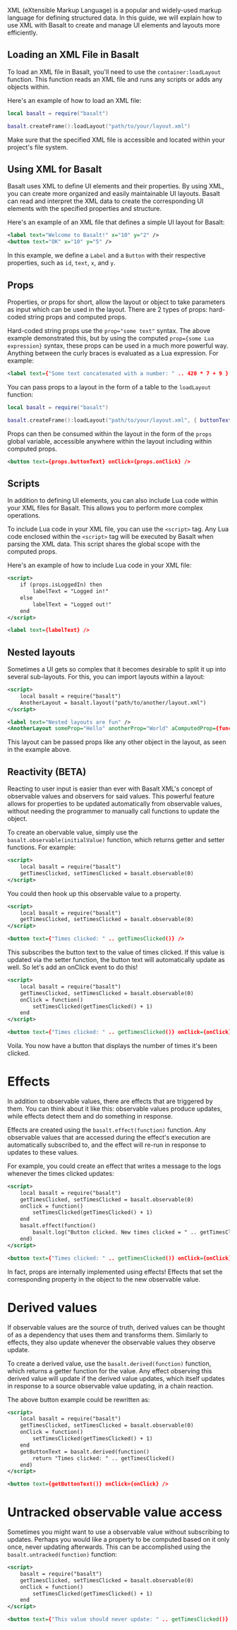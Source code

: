 XML (eXtensible Markup Language) is a popular and widely-used markup language for defining structured data. In this guide, we will explain how to use XML with Basalt to create and manage UI elements and layouts more efficiently.

## Loading an XML File in Basalt

To load an XML file in Basalt, you'll need to use the `container:loadLayout` function. This function reads an XML file and runs any scripts or adds any objects within.

Here's an example of how to load an XML file:

```lua
local basalt = require("basalt")

basalt.createFrame():loadLayout("path/to/your/layout.xml")
```

Make sure that the specified XML file is accessible and located within your project's file system.

## Using XML for Basalt

Basalt uses XML to define UI elements and their properties. By using XML, you can create more organized and easily maintainable UI layouts. Basalt can read and interpret the XML data to create the corresponding UI elements with the specified properties and structure.

Here's an example of an XML file that defines a simple UI layout for Basalt:

```xml
<label text="Welcome to Basalt!" x="10" y="2" />
<button text="OK" x="10" y="5" />
```

In this example, we define a `Label` and a `Button` with their respective properties, such as `id`, `text`, `x`, and `y`.

## Props

Properties, or props for short, allow the layout or object to take parameters as input which can be used in the layout. There are 2 types of props: hard-coded string props and computed props.

Hard-coded string props use the `prop="some text"` syntax. The above example demonstrated this, but by using the computed `prop={some Lua expression}` syntax, these props can be used in a much more powerful way. Anything between the curly braces is evaluated as a Lua expression. For example:

```xml
<label text={"Some text concatenated with a number: " .. 420 * 7 + 9 } />
```

You can pass props to a layout in the form of a table to the `loadLayout` function:

```lua
local basalt = require("basalt")

basalt.createFrame():loadLayout("path/to/your/layout.xml", { buttonText = "Click me!", onClick = function() basalt.log("Testing") end })
```

Props can then be consumed within the layout in the form of the `props` global variable, accessible anywhere within the layout including within computed props.

```xml
<button text={props.buttonText} onClick={props.onClick} />
```

## Scripts

In addition to defining UI elements, you can also include Lua code within your XML files for Basalt. This allows you to perform more complex operations.

To include Lua code in your XML file, you can use the `<script>` tag. Any Lua code enclosed within the `<script>` tag will be executed by Basalt when parsing the XML data. This script shares the global scope with the computed props.

Here's an example of how to include Lua code in your XML file:

```xml
<script>
    if (props.isLoggedIn) then
        labelText = "Logged in!"
    else
        labelText = "Logged out!"
    end
</script>

<label text={labelText} />
```

## Nested layouts

Sometimes a UI gets so complex that it becomes desirable to split it up into several sub-layouts. For this, you can import layouts within a layout:

```xml
<script>
    local basalt = require("basalt")
    AnotherLayout = basalt.layout("path/to/another/layout.xml")
</script>

<label text="Nested layouts are fun" />
<AnotherLayout someProp="Hello" anotherProp="World" aComputedProp={function() return "Basalt rules" end} />
```

This layout can be passed props like any other object in the layout, as seen in the example above.

## Reactivity (BETA)

Reacting to user input is easier than ever with Basalt XML's concept of observable values and observers for said values. This powerful feature allows for properties to be updated automatically from observable values, without needing the programmer to manually call functions to update the object.

To create an obervable value, simply use the `basalt.observable(initialValue)` function, which returns getter and setter functions. For example:

```xml
<script>
    local basalt = require("basalt")
    getTimesClicked, setTimesClicked = basalt.observable(0)
</script>
```

You could then hook up this observable value to a property.

```xml
<script>
    local basalt = require("basalt")
    getTimesClicked, setTimesClicked = basalt.observable(0)
</script>

<button text={"Times clicked: " .. getTimesClicked()} />
```

This subscribes the button text to the value of times clicked. If this value is updated via the setter function, the button text will automatically update as well. So let's add an onClick event to do this!

```xml
<script>
    local basalt = require("basalt")
    getTimesClicked, setTimesClicked = basalt.observable(0)
    onClick = function()
        setTimesClicked(getTimesClicked() + 1)
    end
</script>

<button text={"Times clicked: " .. getTimesClicked()} onClick={onClick} />
```

Voila. You now have a button that displays the number of times it's been clicked.

# Effects

In addition to observable values, there are effects that are triggered by them. You can think about it like this: observable values produce updates, while effects detect them and do something in response.

Effects are created using the `basalt.effect(function)` function. Any observable values that are accessed during the effect's execution are automatically subscribed to, and the effect will re-run in response to updates to these values.

For example, you could create an effect that writes a message to the logs whenever the times clicked updates:

```xml
<script>
    local basalt = require("basalt")
    getTimesClicked, setTimesClicked = basalt.observable(0)
    onClick = function()
        setTimesClicked(getTimesClicked() + 1)
    end
    basalt.effect(function()
        basalt.log("Button clicked. New times clicked = " .. getTimesClicked())
    end)
</script>

<button text={"Times clicked: " .. getTimesClicked()} onClick={onClick} />
```

In fact, props are internally implemented using effects! Effects that set the corresponding property in the object to the new observable value.

# Derived values

If observable values are the source of truth, derived values can be thought of as a dependency that uses them and transforms them. Similarly to effects, they also update whenever the observable values they observe update.

To create a derived value, use the `basalt.derived(function)` function, which returns a getter function for the value. Any effect observing this derived value will update if the derived value updates, which itself updates in response to a source observable value updating, in a chain reaction.

The above button example could be rewritten as:

```xml
<script>
    local basalt = require("basalt")
    getTimesClicked, setTimesClicked = basalt.observable(0)
    onClick = function()
        setTimesClicked(getTimesClicked() + 1)
    end
    getButtonText = basalt.derived(function()
        return "Times clicked: " .. getTimesClicked()
    end)
</script>

<button text={getButtonText()} onClick={onClick} />
```

# Untracked observable value access

Sometimes you might want to use a observable value without subscribing to updates. Perhaps you would like a property to be computed based on it only once, never updating afterwards. This can be accomplished using the `basalt.untracked(function)` function:

```xml
<script>
    basalt = require("basalt")
    getTimesClicked, setTimesClicked = basalt.observable(0)
    onClick = function()
        setTimesClicked(getTimesClicked() + 1)
    end
</script>

<button text={"This value should never update: " .. getTimesClicked()} onClick={onClick}/>
```
